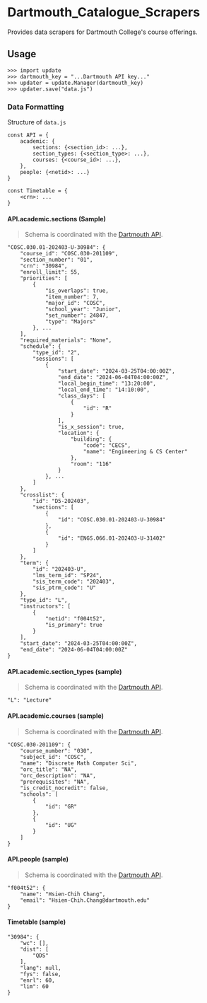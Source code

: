 # Dartmouth_Catalogue_Scrapers

Provides data scrapers for Dartmouth College's course offerings. 

## Usage

```
>>> import update 
>>> dartmouth_key = "...Dartmouth API key..."
>>> updater = update.Manager(dartmouth_key)
>>> updater.save("data.js")
```

### Data Formatting

Structure of `data.js`
```
const API = {
    academic: {
        sections: {<section_id>: ...},
        section_types: {<section_type>: ...},
        courses: {<course_id>: ...},
    },
    people: {<netid>: ...}
}

const Timetable = {
    <crn>: ...
}
```

#### API.academic.sections (Sample)
> Schema is coordinated with the [Dartmouth API](http://developer.dartmouth.edu). 

```
"COSC.030.01-202403-U-30984": {
    "course_id": "COSC.030-201109",
    "section_number": "01",
    "crn": "30984",
    "enroll_limit": 55,
    "priorities": [
        {
            "is_overlaps": true,
            "item_number": 7,
            "major_id": "COSC",
            "school_year": "Junior",
            "set_number": 24847,
            "type": "Majors"
        }, ...
    ],
    "required_materials": "None",
    "schedule": {
        "type_id": "2",
        "sessions": [
            {
                "start_date": "2024-03-25T04:00:00Z",
                "end_date": "2024-06-04T04:00:00Z",
                "local_begin_time": "13:20:00",
                "local_end_time": "14:10:00",
                "class_days": [
                    {
                        "id": "R"
                    }
                ],
                "is_x_session": true,
                "location": {
                    "building": {
                        "code": "CECS",
                        "name": "Engineering & CS Center"
                    },
                    "room": "116"
                }
            }, ...
        ]
    },
    "crosslist": {
        "id": "D5-202403",
        "sections": [
            {
                "id": "COSC.030.01-202403-U-30984"
            },
            {
                "id": "ENGS.066.01-202403-U-31402"
            }
        ]
    },
    "term": {
        "id": "202403-U",
        "lms_term_id": "SP24",
        "sis_term_code": "202403",
        "sis_ptrm_code": "U"
    },
    "type_id": "L",
    "instructors": [
        {
            "netid": "f004t52",
            "is_primary": true
        }
    ],
    "start_date": "2024-03-25T04:00:00Z",
    "end_date": "2024-06-04T04:00:00Z"
}
```

#### API.academic.section_types (sample)
> Schema is coordinated with the [Dartmouth API](http://developer.dartmouth.edu). 
```
"L": "Lecture"
```
#### API.academic.courses (sample)
> Schema is coordinated with the [Dartmouth API](http://developer.dartmouth.edu). 
```
"COSC.030-201109": {
    "course_number": "030",
    "subject_id": "COSC",
    "name": "Discrete Math Computer Sci",
    "orc_title": "NA",
    "orc_description": "NA",
    "prerequisites": "NA",
    "is_credit_nocredit": false,
    "schools": [
        {
            "id": "GR"
        },
        {
            "id": "UG"
        }
    ]
}
```
#### API.people (sample)
> Schema is coordinated with the [Dartmouth API](http://developer.dartmouth.edu). 
```
"f004t52": {
    "name": "Hsien-Chih Chang",
    "email": "Hsien-Chih.Chang@dartmouth.edu"
}
```

#### Timetable (sample)
```
"30984": {
    "wc": [],
    "dist": [
        "QDS"
    ],
    "lang": null,
    "fys": false,
    "enrl": 60,
    "lim": 60
}
```

